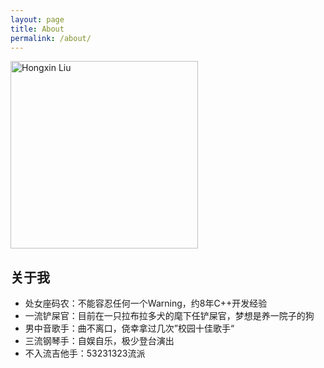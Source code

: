 ```yaml
---
layout: page
title: About
permalink: /about/
---
```


<img class="img-rounded" src="https://cdn.nlark.com/yuque/0/2020/jpeg/297742/1585149969872-assets/web-upload/bf4a5c0e-6638-4a2c-8deb-2217472e9531.jpeg" alt="Hongxin Liu" width="300">

## 关于我
* 处女座码农：不能容忍任何一个Warning，约8年C++开发经验
* 一流铲屎官：目前在一只拉布拉多犬的麾下任铲屎官，梦想是养一院子的狗
* 男中音歌手：曲不离口，侥幸拿过几次”校园十佳歌手“
* 三流钢琴手：自娱自乐，极少登台演出
* 不入流吉他手：53231323流派
